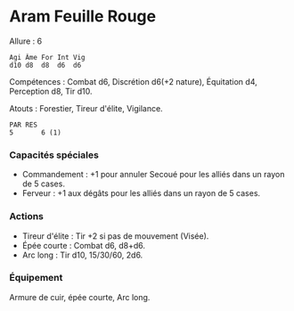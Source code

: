 
# Aram Feuille Rouge

Allure : 6


	Agi	Âme	For	Int	Vig
	d10	d8	d8	d6	d6

Compétences : Combat d6, Discrétion d6(+2 nature), Équitation d4, Perception d8, Tir d10.

Atouts : Forestier, Tireur d'élite, Vigilance.

	PAR	RES
	5       6 (1)

### Capacités spéciales
- Commandement : +1 pour annuler Secoué pour les alliés dans un rayon de 5 cases.
- Ferveur : +1 aux dégâts pour les alliés dans un rayon de 5 cases.

### Actions
- Tireur d'élite : Tir +2 si pas de mouvement (Visée).
- Épée courte : Combat d6, d8+d6.
- Arc long : Tir d10, 15/30/60, 2d6.

### Équipement
Armure de cuir, épée courte, Arc long.
